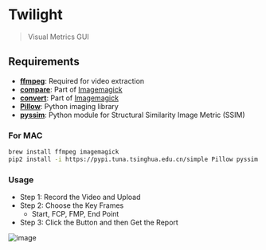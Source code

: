 # Twilight

> Visual Metrics GUI

## Requirements

- **[ffmpeg](https://www.ffmpeg.org/)**: Required for video extraction
- **[compare](http://www.imagemagick.org/)**: Part of [Imagemagick](http://www.imagemagick.org/)
- **[convert](http://www.imagemagick.org/)**: Part of [Imagemagick](http://www.imagemagick.org/)
- **[Pillow](https://github.com/python-pillow/Pillow)**: Python imaging library
- **[pyssim](https://github.com/jterrace/pyssim)**: Python module for Structural Similarity Image Metric (SSIM)

### For MAC

```bash
brew install ffmpeg imagemagick
pip2 install -i https://pypi.tuna.tsinghua.edu.cn/simple Pillow pyssim
```

### Usage

- Step 1: Record the Video and Upload
- Step 2: Choose the Key Frames
	- Start, FCP, FMP, End Point
- Step 3: Click the Button and then Get the Report

![image](https://user-images.githubusercontent.com/758740/28420730-a39a7704-6d95-11e7-9adb-97c0953d785f.png)
